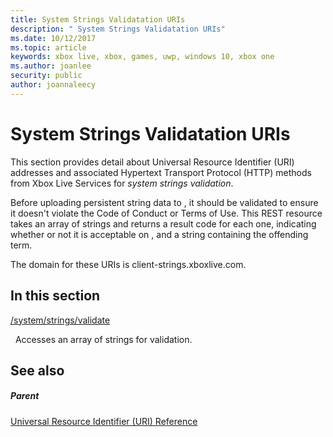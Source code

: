 ```yaml
---
title: System Strings Validatation URIs
description: " System Strings Validatation URIs"
ms.date: 10/12/2017
ms.topic: article
keywords: xbox live, xbox, games, uwp, windows 10, xbox one
ms.author: joanlee
security: public
author: joannaleecy
---
```


# System Strings Validatation URIs
 
This section provides detail about Universal Resource Identifier (URI) addresses and associated Hypertext Transport Protocol (HTTP) methods from Xbox Live Services for *system strings validation*.
 
Before uploading persistent string data to , it should be validated to ensure it doesn't violate the Code of Conduct or Terms of Use. This REST resource takes an array of strings and returns a result code for each one, indicating whether or not it is acceptable on , and a string containing the offending term.
 
The domain for these URIs is client-strings.xboxlive.com.
 
<a id="ID4EQB"></a>

 
## In this section

[/system/strings/validate](uri-systemstringsvalidate.md)

&nbsp;&nbsp;Accesses an array of strings for validation.
 
<a id="ID4EWB"></a>

 
## See also
 
<a id="ID4EYB"></a>

 
##### Parent 

[Universal Resource Identifier (URI) Reference](../atoc-xboxlivews-reference-uris.md)

   